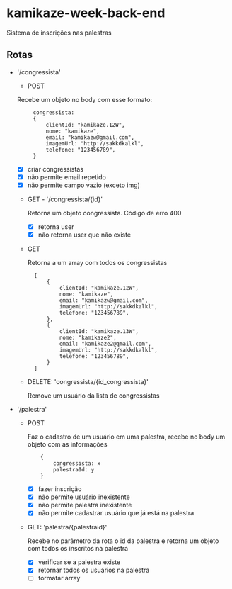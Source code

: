 # kamikaze-week-back-end

Sistema de inscrições nas palestras

## Rotas

- '/congressista'

  - POST

  Recebe um objeto no body com esse formato:

           congressista:
           {
               clientId: "kamikaze.12W",
               nome: "kamikaze",
               email: "kamikazw@gmail.com",
               imagemUrl: "http://sakkdkalkl",
               telefone: "123456789",
           }

  - [x] criar congressistas
  - [x] não permite email repetido
  - [x] não permite campo vazio (exceto img)

  - GET - '/congressista/{id}'

    Retorna um objeto congressista. Código de erro 400

    - [x] retorna user
    - [x] não retorna user que não existe

  - GET

    Retorna a um array com todos os congressistas

          [
              {
                  clientId: "kamikaze.12W",
                  nome: "kamikaze",
                  email: "kamikazw@gmail.com",
                  imagemUrl: "http://sakkdkalkl",
                  telefone: "123456789",
              },
              {
                  clientId: "kamikaze.13W",
                  nome: "kamikaze2",
                  email: "kamikaze2@gmail.com",
                  imagemUrl: "http://sakkdkalkl",
                  telefone: "123456789",
              }
          ]

  - DELETE: 'congressista/{id_congressista}'

    Remove um usuário da lista de congressistas

- '/palestra'

  - POST

    Faz o cadastro de um usuário em uma palestra, recebe no body um objeto com as informações

            {
                congressista: x
                palestraId: y
            }

    - [x] fazer inscrição
    - [x] não permite usuário inexistente
    - [x] não permite palestra inexistente
    - [x] não permite cadastrar usuário que já está na palestra

  - GET: 'palestra/{palestraid}'

    Recebe no parâmetro da rota o id da palestra e retorna um objeto com todos os inscritos na palestra

    - [x] verificar se a palestra existe
    - [x] retornar todos os usuários na palestra
    - [ ] formatar array
